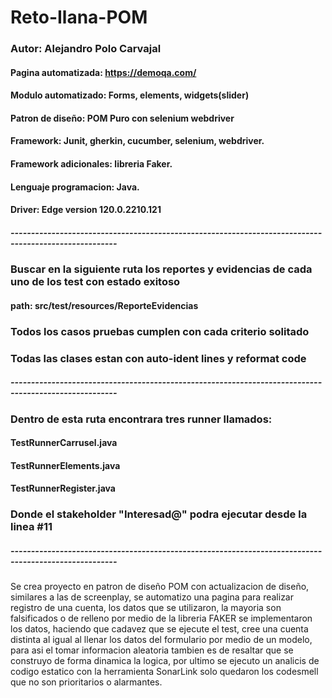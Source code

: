 # Reto-Ilana-POM


### Autor: Alejandro Polo Carvajal

#### Pagina automatizada: https://demoqa.com/
#### Modulo automatizado: Forms, elements, widgets(slider)
#### Patron de diseño: POM Puro con selenium webdriver
#### Framework: Junit, gherkin, cucumber, selenium, webdriver.
#### Framework adicionales: libreria Faker.
#### Lenguaje programacion: Java.
#### Driver: Edge version  120.0.2210.121
##### ------------------------------------------------------------------------------------------------------
### Buscar en la siguiente ruta los reportes y evidencias de cada uno de los test con estado exitoso
#### path: src/test/resources/ReporteEvidencias
### Todos los casos pruebas cumplen con cada criterio solitado
### Todas las clases estan con auto-ident lines y reformat code
##### ------------------------------------------------------------------------------------------------------
### Dentro de esta ruta encontrara tres runner llamados:
#### TestRunnerCarrusel.java
#### TestRunnerElements.java
#### TestRunnerRegister.java
### Donde el stakeholder "Interesad@" podra ejecutar desde la linea #11
##### ------------------------------------------------------------------------------------------------------

Se crea proyecto  en patron de diseño POM con actualizacion de diseño,
similares a las de screenplay, se automatizo una pagina para realizar registro de
una cuenta, los datos que se utilizaron, la mayoria son falsificados o de relleno por
medio de la libreria FAKER se implementaron los datos, haciendo que cadavez que
se ejecute el test, cree una cuenta distinta al igual al llenar los datos del
formulario por medio de un modelo, para asi el tomar informacion aleatoria tambien
es de resaltar que se construyo de forma dinamica la logica, por ultimo se
ejecuto un analicis de codigo estatico con la herramienta
SonarLink solo quedaron los codesmell que no son prioritarios o alarmantes.

